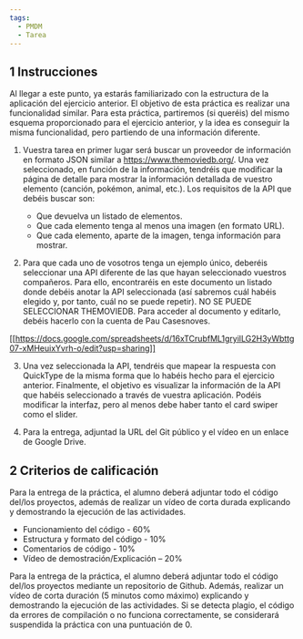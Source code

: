 ```yaml
---
tags:
  - PMDM
  - Tarea
---
```

## 1 Instrucciones

Al llegar a este punto, ya estarás familiarizado con la estructura de la aplicación del ejercicio anterior. El objetivo de esta práctica es realizar una funcionalidad similar. Para esta práctica, partiremos (si queréis) del mismo esquema proporcionado para el ejercicio anterior, y la idea es conseguir la misma funcionalidad, pero partiendo de una información diferente.

1. Vuestra tarea en primer lugar será buscar un proveedor de información en formato JSON similar a https://www.themoviedb.org/. Una vez seleccionado, en función de la información, tendréis que modificar la página de detalle para mostrar la información detallada de vuestro elemento (canción, pokémon, animal, etc.). Los requisitos de la API que debéis buscar son:
   - Que devuelva un listado de elementos.
   - Que cada elemento tenga al menos una imagen (en formato URL).
   - Que cada elemento, aparte de la imagen, tenga información para mostrar.

2. Para que cada uno de vosotros tenga un ejemplo único, deberéis seleccionar una API diferente de las que hayan seleccionado vuestros compañeros. Para ello, encontraréis en este documento un listado donde debéis anotar la API seleccionada (así sabremos cuál habéis elegido y, por tanto, cuál no se puede repetir). NO SE PUEDE SELECCIONAR THEMOVIEDB. Para acceder al documento y editarlo, debéis hacerlo con la cuenta de Pau Casesnoves.

[[https://docs.google.com/spreadsheets/d/16xTCrubfML1gryilLG2H3yWbttg07-xMHeuixYvrh-o/edit?usp=sharing]]

3. Una vez seleccionada la API, tendréis que mapear la respuesta con QuickType de la misma forma que lo habéis hecho para el ejercicio anterior. Finalmente, el objetivo es visualizar la información de la API que habéis seleccionado a través de vuestra aplicación. Podéis modificar la interfaz, pero al menos debe haber tanto el card swiper como el slider.

4. Para la entrega, adjuntad la URL del Git público y el vídeo en un enlace de Google Drive.

## 2 Criterios de calificación

Para la entrega de la práctica, el alumno deberá adjuntar todo el código del/los proyectos, además de realizar un vídeo de corta durada explicando y demostrando la ejecución de las actividades.
- Funcionamiento del código - 60%
- Estructura y formato del código - 10%
- Comentarios de código - 10%
- Vídeo de demostración/Explicación – 20%

Para la entrega de la práctica, el alumno deberá adjuntar todo el código del/los proyectos mediante un repositorio de Github. Además, realizar un vídeo de corta duración (5 minutos como máximo) explicando y demostrando la ejecución de las actividades. Si se detecta plagio, el código da errores de compilación o no funciona correctamente, se considerará suspendida la práctica con una puntuación de 0.